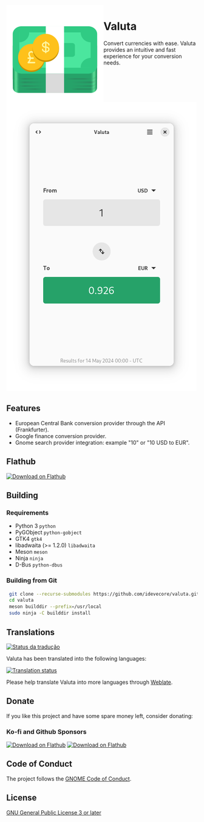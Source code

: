 <img heigth="128" src="data/icons/hicolor/scalable/apps/io.github.idevecore.Valuta.svg" align="left" />

# Valuta

Convert currencies with ease. Valuta provides an intuitive and fast experience for your conversion needs.

![Valuta](data/screenshots/01.png)

## Features
- European Central Bank conversion provider through the API (Frankfurter).
- Google finance conversion provider.
- Gnome search provider integration: example "10" or "10 USD to EUR".

## Flathub
<a href='https://flathub.org/apps/io.github.idevecore.Valuta'><img width='240' alt='Download on Flathub' src='https://flathub.org/assets/badges/flathub-badge-en.png'/></a>

## Building

###  Requirements
- Python 3 `python` 
- PyGObject `python-gobject` 
- GTK4 `gtk4` 
- libadwaita (>= 1.2.0) `libadwaita`
- Meson `meson` 
- Ninja `ninja` 
- D-Bus `python-dbus`

### Building from Git
```bash 
 git clone --recurse-submodules https://github.com/idevecore/valuta.git
 cd valuta
 meson builddir --prefix=/usr/local 
 sudo ninja -C builddir install
 ```

## Translations

[![Status da tradução](https://hosted.weblate.org/widget/currency-converter/svg-badge.svg)](https://hosted.weblate.org/engage/currency-converter/)

Valuta has been translated into the following languages:

<a href="https://hosted.weblate.org/engage/currency-converter/">
<img src="https://hosted.weblate.org/widget/currency-converter/multi-auto.svg" alt="Translation status" />
</a>

Please help translate Valuta into more languages through [Weblate](https://hosted.weblate.org/engage/valuta/).


## Donate
If you like this project and have some spare money left, consider donating:

### Ko-fi and Github Sponsors
<a href='https://ko-fi.com/idevecore'><img width='86' alt='Download on Flathub' src='https://storage.ko-fi.com/cdn/nav-logo-stroke.png'/></a>
<a href='https://github.com/sponsors/ideveCore'><img width='60' alt='Download on Flathub' src='https://github.githubassets.com/images/email/sponsors/mona.png'/></a>

## Code of Conduct
The project follows the [GNOME Code of Conduct](https://conduct.gnome.org/).

## License 
 [GNU General Public License 3 or later](https://www.gnu.org/licenses/gpl-3.0.en.html)
